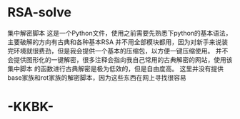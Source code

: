 # RSA-solve
集中解密脚本
这是一个Python文件，使用之前需要先熟悉下python的基本语法，主要破解的方向有古典和各种基本RSA
并不用全部模块都用，因为对新手来说装完环境就很费劲，但是我会提供一个基本的压缩包，以方便一键压缩使用。
并不会提供图形化的一键解密，很多注释会指向我自己常用的古典解密的网站，使用该 集中脚本 的函数进行古典解密是极为低效的，但是自由度高。
这里并没有提供base家族和rot家族的解密脚本，因为这些东西在网上寻找很容易
# -KKBK-
